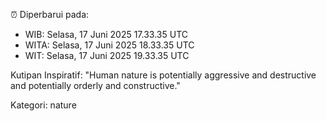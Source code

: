 ⏰ Diperbarui pada:
- WIB: Selasa, 17 Juni 2025 17.33.35 UTC
- WITA: Selasa, 17 Juni 2025 18.33.35 UTC
- WIT: Selasa, 17 Juni 2025 19.33.35 UTC

Kutipan Inspiratif:
"Human nature is potentially aggressive and destructive and potentially orderly and constructive."


Kategori: nature

